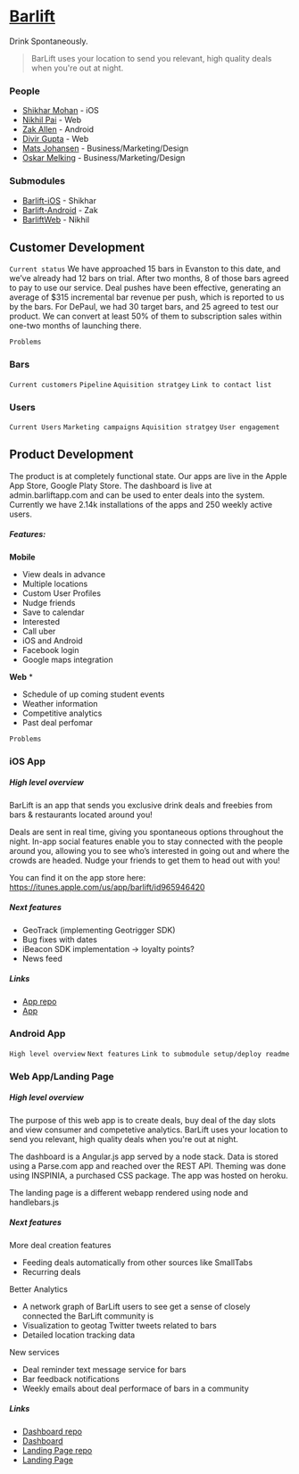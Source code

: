 [Barlift]
======

Drink Spontaneously.

>BarLift uses your location to send you relevant, high quality deals when you're out at night.

### People

* [Shikhar Mohan] - iOS 
* [Nikhil Pai] - Web
* [Zak Allen] - Android
* [Divir Gupta] - Web
* [Mats Johansen] - Business/Marketing/Design
* [Oskar Melking] - Business/Marketing/Design

### Submodules

* [Barlift-iOS] - Shikhar
* [Barlift-Android] - Zak
* [BarliftWeb] - Nikhil

[Shikhar Mohan]: https://github.com/shikharmohan/
[Nikhil Pai]: https://github.com/nikhilpi/
[Zak Allen]: https://github.com/TheZallen/
[Divir Gupta]: https://github.com/divir94/
[Mats Johansen]: https://github.com/matsglj/
[Oskar Melking]: https://github.com/oskarmelking
[Barlift-iOS]: https://github.com/shikharmohan/BarLift-iOS-v2/
[Barlift-Android]: https://github.com/TheZallen/Barlift-Android/
[BarliftWeb]: https://github.com/nikhilpi/BarliftWeb/

[Barlift]: http://www.barliftapp.com

## Customer Development
`Current status`
We have approached 15 bars in Evanston to this date, and we’ve already had 12 bars on trial. After two months, 8 of those bars agreed to pay to use our service. Deal pushes have been effective, generating an average of $315 incremental bar revenue per push, which is reported to us by the bars. For DePaul, we had 30 target bars, and 25 agreed to test our product. We can convert at least 50% of them to subscription sales within one-two months of launching there.

`Problems`

### Bars
`Current customers`
`Pipeline`
`Aquisition stratgey`
`Link to contact list`

### Users
`Current Users`
`Marketing campaigns`
`Aquisition stratgey`
`User engagement`

## Product Development
The product is at completely functional state. Our apps are live in the Apple App Store, Google Platy Store. The dashboard is live at admin.barliftapp.com and can be used to enter deals into the system. Currently we have 2.14k installations of the apps and 250 weekly active users. 

##### Features:
__Mobile__
* View deals in advance
* Multiple locations
* Custom User Profiles
* Nudge friends
* Save to calendar
* Interested
* Call uber
* iOS and Android
* Facebook login
* Google maps integration

__Web__
* 
* Schedule of up coming student events
* Weather information
* Competitive analytics
* Past deal perfomar


`Problems`

### iOS App
##### High level overview

BarLift is an app that sends you exclusive drink deals and freebies from bars & restaurants located around you!

Deals are sent in real time, giving you spontaneous options throughout the night. In-app social features enable you to stay connected with the people around you, allowing you to see who’s interested in going out and where the crowds are headed. Nudge your friends to get them to head out with you!

You can find it on the app store here: 
https://itunes.apple.com/us/app/barlift/id965946420

##### Next features
 - GeoTrack (implementing Geotrigger SDK) 
 - Bug fixes with dates
 - iBeacon SDK implementation -> loyalty points?
 - News feed

##### Links
* [App repo](https://github.com/shikharmohan/BarLift-iOS-v2)
* [App](https://itunes.apple.com/us/app/barlift/id965946420)

### Android App
`High level overview`
`Next features`
`Link to submodule setup/deploy readme`

### Web App/Landing Page
##### High level overview

The purpose of this web app is to create deals, buy deal of the day slots and view consumer and competetive analytics. BarLift uses your location to send you relevant, high quality deals when you're out at night.

The dashboard is a Angular.js app served by a node stack. Data is stored using a Parse.com app and reached over the REST API. Theming was done using INSPINIA, a purchased CSS package. The app was hosted on heroku.

The landing page is a different webapp rendered using node and handlebars.js

##### Next features

More deal creation features
- Feeding deals automatically from other sources like SmallTabs
- Recurring deals

Better Analytics
 - A network graph of BarLift users to see get a sense of closely connected the BarLift community is
 - Visualization to geotag Twitter tweets related to bars
 - Detailed location tracking data

New services
 - Deal reminder text message service for bars
 - Bar feedback notifications
 - Weekly emails about deal performace of bars in a community

##### Links
* [Dashboard repo](https://github.com/nikhilpi/BarliftWeb)
* [Dashboard](http://admin.barliftapp.com/)
* [Landing Page repo](https://github.com/TheZallen/Barlift-Web)
* [Landing Page](http://www.barliftapp.com/)





